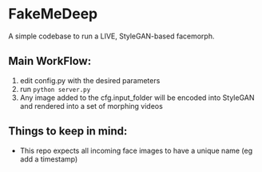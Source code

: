 # FakeMeDeep

A simple codebase to run a LIVE, StyleGAN-based facemorph.

## Main WorkFlow:
1. edit config.py with the desired parameters
2. run ```python server.py```
3. Any image added to the cfg.input_folder will be encoded into StyleGAN and rendered into a set of morphing videos

## Things to keep in mind:
- This repo expects all incoming face images to have a unique name (eg add a timestamp)
